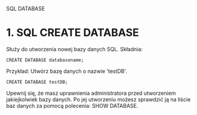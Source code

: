 SQL DATABASE

# 1. SQL CREATE DATABASE 
Służy do utworzenia nowej bazy danych SQL.
Składnia:
```
CREATE DATABASE databasename;
```
Przykład: Utwórz bazę danych o nazwie 'testDB'.
```
CREATE DATABASE testDB;
```

Upewnij się, że masz uprawnienia administratora przed utworzeniem jakiejkolwiek bazy danych. Po jej utworzeniu możesz sprawdzić ją na liście baz danych za pomocą polecenia: SHOW DATABASE.

